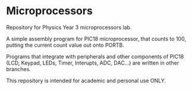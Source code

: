 # Microprocessors
Repository for Physics Year 3 microprocessors lab.

A simple assembly program for PIC18 microprocessor, that counts to 100, putting the current count value out onto PORTB.

Programs that integrate with peripherals and other components of PIC18 (LCD, Keypad, LEDs, Timer, Interupts, ADC, DAC...) are written in other branches.

This repository is intended for academic and personal use ONLY.
